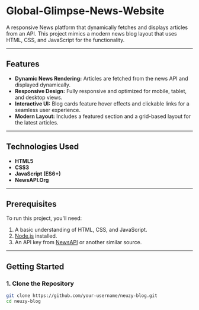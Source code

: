 # Global-Glimpse-News-Website <br>

A responsive News platform that dynamically fetches and displays articles from an API. This project mimics a modern news blog layout that uses HTML, CSS, and JavaScript for the functionality.

---

## Features

- **Dynamic News Rendering:** Articles are fetched from the news API and displayed dynamically.
- **Responsive Design:** Fully responsive and optimized for mobile, tablet, and desktop views.
- **Interactive UI:** Blog cards feature hover effects and clickable links for a seamless user experience.
- **Modern Layout:** Includes a featured section and a grid-based layout for the latest articles.

---

## Technologies Used

- **HTML5**
- **CSS3**
- **JavaScript (ES6+)**
- **NewsAPI.Org**

---

## Prerequisites

To run this project, you'll need:

1. A basic understanding of HTML, CSS, and JavaScript.
2. [Node.js](https://nodejs.org/) installed.
3. An API key from [NewsAPI](https://newsapi.org/) or another similar source.

---

## Getting Started

### 1. Clone the Repository

```bash
git clone https://github.com/your-username/neuzy-blog.git
cd neuzy-blog
```
